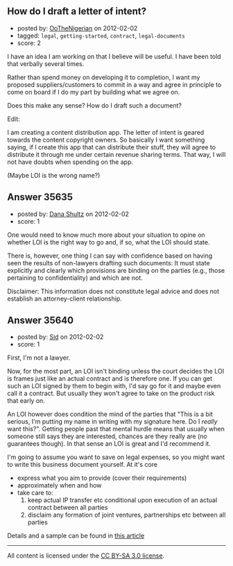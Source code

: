 ## How do I draft a letter of intent?

- posted by: [OoTheNigerian](https://stackexchange.com/users/-1/15732-oothenigerian) on 2012-02-02
- tagged: `legal`, `getting-started`, `contract`, `legal-documents`
- score: 2

I have an idea I am working on that I believe will be useful.  I have been told that verbally several times.

Rather than spend money on developing it to completion, I want my proposed suppliers/customers to commit in a way and agree in principle to come on board if  I do my part by building what we agree on. 

Does this make any sense? How do I draft such a document?

Edit:

I am creating a content distribution app. The letter of intent is geared towards the content copyright owners. So basically I want something saying, if I create this app that can distribute their stuff, they will agree to distribute it through me under certain revenue sharing terms. That way, I will not have doubts when spending on the app.

(Maybe LOI is the wrong name?)


## Answer 35635

- posted by: [Dana Shultz](https://stackexchange.com/users/-1/1841-dana-shultz) on 2012-02-02
- score: 1

One would need to know much more about your situation to opine on whether LOI is the right way to go and, if so, what the LOI should state.

There is, however, one thing I can say with confidence based on having seen the results of non-lawyers drafting such documents: It must state explicitly and clearly which provisions are binding on the parties (e.g., those pertaining to confidentiality) and which are not.

Disclaimer: This information does not constitute legal advice and does not establish an attorney-client relationship.


## Answer 35640

- posted by: [Sid](https://stackexchange.com/users/-1/13800-sid) on 2012-02-02
- score: 1

<p>First, I'm not a lawyer.</p>

<p>Now, for the most part, an LOI isn't binding unless the court decides the LOI is frames just like an actual contract and is therefore one. If you can get such an LOI signed by them to begin with, I'd say go for it and maybe even call it a contract. But usually they won't agree to take on the product risk that early on.</p>

<p>An LOI however does condition the mind of the parties that "This is a bit serious, I'm putting my name in writing with my signature here. Do I <em>really</em> want this?". Getting people past that  mental hurdle means that usually when someone still says they are interested, chances are they  really are (no guarantees though). In that sense an LOI is great and I'd recommend it.</p>

<p>I'm going to assume you want to save on legal expenses, so you might want to write this business document yourself. At it's core </p>

<ul>
<li>express what you aim to provide (cover their requirements)</li>
<li>approximately when and how</li>
<li>take care to:
<ol>
<li>keep actual IP transfer etc conditional upon execution of an actual contract between all parties</li>
<li>disclaim any formation of joint ventures, partnerships etc between all parties</li>
</ol></li>
</ul>

<p>Details and a sample can be found in <a href="http://www.inc.com/tools/letter-of-intent-sample.html" rel="nofollow">this article</a></p>




---

All content is licensed under the [CC BY-SA 3.0 license](https://creativecommons.org/licenses/by-sa/3.0/).

